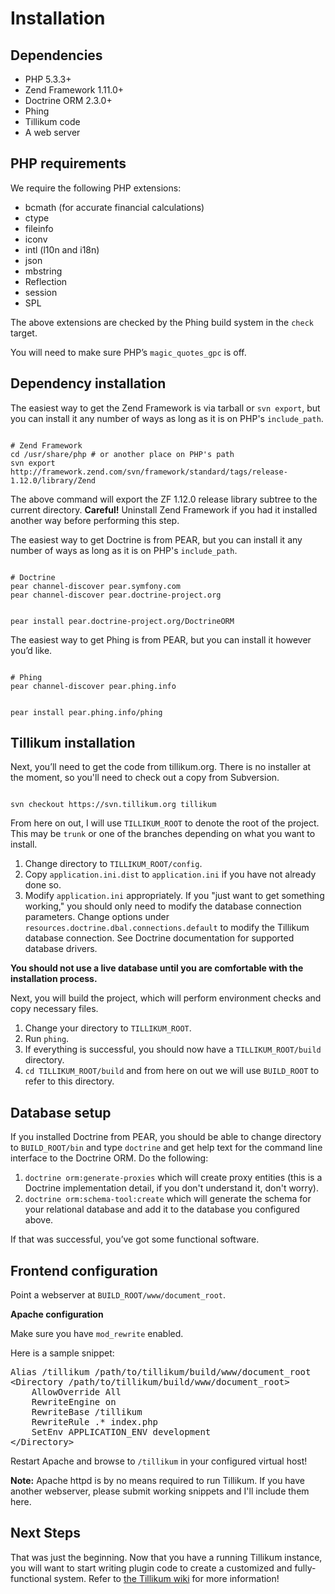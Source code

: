 Installation
============

Dependencies
------------

* PHP 5.3.3+
* Zend Framework 1.11.0+
* Doctrine ORM 2.3.0+
* Phing
* Tillikum code
* A web server

PHP requirements
--------------

We require the following PHP extensions:

* bcmath (for accurate financial calculations)
* ctype
* fileinfo
* iconv
* intl (l10n and i18n)
* json
* mbstring
* Reflection
* session
* SPL

The above extensions are checked by the Phing build system in the `check`
target.

You will need to make sure PHP’s `magic_quotes_gpc` is off.

Dependency installation
-----------------------

The easiest way to get the Zend Framework is via tarball or `svn export`, but
you can install it any number of ways as long as it is on PHP's `include_path`.

<code>
# Zend Framework
cd /usr/share/php # or another place on PHP's path
svn export http://framework.zend.com/svn/framework/standard/tags/release-1.12.0/library/Zend
</code>

The above command will export the ZF 1.12.0 release library subtree to the
current directory. **Careful!** Uninstall Zend Framework if you had it installed
another way before performing this step.

The easiest way to get Doctrine is from PEAR, but you can install it any number
of ways as long as it is on PHP's `include_path`.

<code>
# Doctrine
pear channel-discover pear.symfony.com
pear channel-discover pear.doctrine-project.org

pear install pear.doctrine-project.org/DoctrineORM
</code>

The easiest way to get Phing is from PEAR, but you can install it however you’d
like.

<code>
# Phing
pear channel-discover pear.phing.info

pear install pear.phing.info/phing
</code>

Tillikum installation
---------------------

Next, you’ll need to get the code from tillikum.org. There is no installer at
the moment, so you'll need to check out a copy from Subversion.

<code>
svn checkout https://svn.tillikum.org tillikum
</code>

From here on out, I will use `TILLIKUM_ROOT` to denote the root of the project.
This may be `trunk` or one of the branches depending on what you want to
install.

1. Change directory to `TILLIKUM_ROOT/config`.
2. Copy `application.ini.dist` to `application.ini` if you have not already done so.
3. Modify `application.ini` appropriately. If you "just want to get something working," you should only need to modify the database connection parameters. Change options under `resources.doctrine.dbal.connections.default` to modify the Tillikum database connection. See Doctrine documentation for supported database drivers.

**You should not use a live database until you are comfortable with the installation process.**

Next, you will build the project, which will perform environment checks and copy
necessary files.

1. Change your directory to `TILLIKUM_ROOT`.
2. Run `phing`.
3. If everything is successful, you should now have a `TILLIKUM_ROOT/build` directory.
4. `cd TILLIKUM_ROOT/build` and from here on out we will use `BUILD_ROOT` to refer to this directory.

Database setup
---------------------

If you installed Doctrine from PEAR, you should be able to change directory to
`BUILD_ROOT/bin` and type `doctrine` and get help text for the command line
interface to the Doctrine ORM. Do the following:

1. `doctrine orm:generate-proxies` which will create proxy entities (this is a Doctrine implementation detail, if you don't understand it, don't worry).
2. `doctrine orm:schema-tool:create` which will generate the schema for your relational database and add it to the database you configured above.

If that was successful, you’ve got some functional software.

Frontend configuration
----------------------

Point a webserver at `BUILD_ROOT/www/document_root`.

**Apache configuration**

Make sure you have `mod_rewrite` enabled.

Here is a sample snippet:

<pre>
Alias /tillikum /path/to/tillikum/build/www/document_root
&lt;Directory /path/to/tillikum/build/www/document_root&gt;
    AllowOverride All
    RewriteEngine on
    RewriteBase /tillikum
    RewriteRule .* index.php
    SetEnv APPLICATION_ENV development
&lt;/Directory&gt;
</pre>

Restart Apache and browse to `/tillikum` in your configured virtual host!

**Note:** Apache httpd is by no means required to run Tillikum. If you have
another webserver, please submit working snippets and I'll include them here.

Next Steps
----------

That was just the beginning. Now that you have a running Tillikum instance, you
will want to start writing plugin code to create a customized and
fully-functional system.  Refer to
[the Tillikum wiki](https://github.com/tillikum/tillikum/wiki)
for more information!
